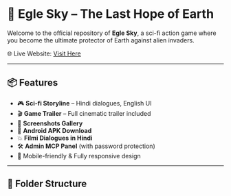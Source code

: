 # 🦅 Egle Sky – The Last Hope of Earth

Welcome to the official repository of **Egle Sky**, a sci-fi action game where you become the ultimate protector of Earth against alien invaders.

🌐 Live Website: [Visit Here](https://mukesh643778.github.io/Egle-Sky-game/)

---

## 📦 Features

- 🎮 **Sci-fi Storyline** – Hindi dialogues, English UI
- 🎬 **Game Trailer** – Full cinematic trailer included
- 📸 **Screenshots Gallery**
- 📱 **Android APK Download**
- 💥 **Filmi Dialogues in Hindi**
- 🛠 **Admin MCP Panel** (with password protection)
- 🎯 Mobile-friendly & Fully responsive design

---

## 📂 Folder Structure